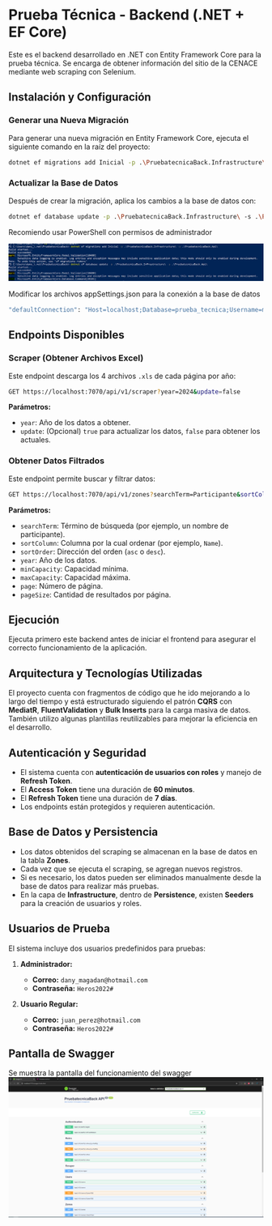 
# Prueba Técnica - Backend (.NET + EF Core)

Este es el backend desarrollado en .NET con Entity Framework Core para la prueba técnica. Se encarga de obtener información del sitio de la CENACE mediante web scraping con Selenium.

## Instalación y Configuración

### Generar una Nueva Migración

Para generar una nueva migración en Entity Framework Core, ejecuta el siguiente comando en la raíz del proyecto:

```sh
dotnet ef migrations add Inicial -p .\PruebatecnicaBack.Infrastructure\ -s .\PruebatecnicaBack.Api\
```

### Actualizar la Base de Datos

Después de crear la migración, aplica los cambios a la base de datos con:

```sh
dotnet ef database update -p .\PruebatecnicaBack.Infrastructure\ -s .\PruebatecnicaBack.Api\
```

Recomiendo usar PowerShell con permisos de administrador

![Terminal](/terminal.png)

Modificar los archivos appSettings.json para la conexión a la base de datos

```sh
"defaultConnection": "Host=localhost;Database=prueba_tecnica;Username=magadan;Password=magadan"
```

## Endpoints Disponibles

### Scraper (Obtener Archivos Excel)

Este endpoint descarga los 4 archivos `.xls` de cada página por año:

```sh
GET https://localhost:7070/api/v1/scraper?year=2024&update=false
```

**Parámetros:**
- `year`: Año de los datos a obtener.
- `update`: (Opcional) `true` para actualizar los datos, `false` para obtener los actuales.

### Obtener Datos Filtrados

Este endpoint permite buscar y filtrar datos:

```sh
GET https://localhost:7070/api/v1/zones?searchTerm=Participante&sortColumn=Name&sortOrder=asc&year=2024&minCapacity=0&maxCapacity=1000000&page=1&pageSize=10
```

**Parámetros:**
- `searchTerm`: Término de búsqueda (por ejemplo, un nombre de participante).
- `sortColumn`: Columna por la cual ordenar (por ejemplo, `Name`).
- `sortOrder`: Dirección del orden (`asc` o `desc`).
- `year`: Año de los datos.
- `minCapacity`: Capacidad mínima.
- `maxCapacity`: Capacidad máxima.
- `page`: Número de página.
- `pageSize`: Cantidad de resultados por página.

## Ejecución

Ejecuta primero este backend antes de iniciar el frontend para asegurar el correcto funcionamiento de la aplicación.


## Arquitectura y Tecnologías Utilizadas

El proyecto cuenta con fragmentos de código que he ido mejorando a lo largo del tiempo y está estructurado siguiendo el patrón **CQRS** con **MediatR**, **FluentValidation** y **Bulk Inserts** para la carga masiva de datos. También utilizo algunas plantillas reutilizables para mejorar la eficiencia en el desarrollo.

## Autenticación y Seguridad

- El sistema cuenta con **autenticación de usuarios con roles** y manejo de **Refresh Token**.
- El **Access Token** tiene una duración de **60 minutos**.
- El **Refresh Token** tiene una duración de **7 días**.
- Los endpoints están protegidos y requieren autenticación.

## Base de Datos y Persistencia

- Los datos obtenidos del scraping se almacenan en la base de datos en la tabla **Zones**.
- Cada vez que se ejecuta el scraping, se agregan nuevos registros.
- Si es necesario, los datos pueden ser eliminados manualmente desde la base de datos para realizar más pruebas.
- En la capa de **Infrastructure**, dentro de **Persistence**, existen **Seeders** para la creación de usuarios y roles.

## Usuarios de Prueba

El sistema incluye dos usuarios predefinidos para pruebas:

1. **Administrador:**
   - **Correo:** `dany_magadan@hotmail.com`
   - **Contraseña:** `Heros2022#`

2. **Usuario Regular:**
   - **Correo:** `juan_perez@hotmail.com`
   - **Contraseña:** `Heros2022#`

## Pantalla de Swagger
Se muestra la pantalla del funcionamiento del swagger
![Pantalla de swagger](/swagger.png)